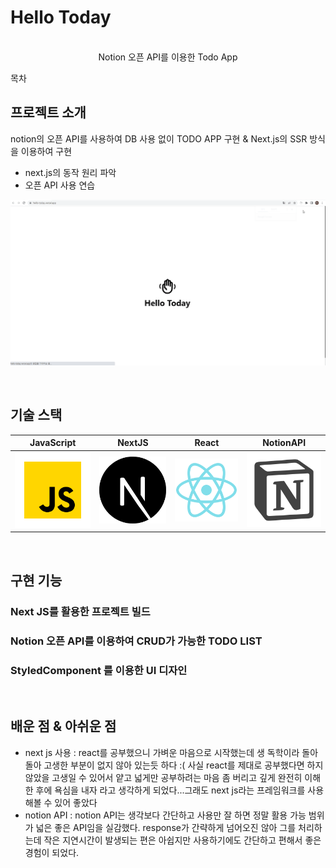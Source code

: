 # Hello Today

<p align="center">
  <br>
    Notion 오픈 API를 이용한 Todo App
  <br>
</p>

목차

## 프로젝트 소개

<p align="justify">
  notion의 오픈 API를 사용하여 DB 사용 없이 TODO APP 구현 &
  Next.js의 SSR 방식을 이용하여 구현

- next.js의 동작 원리 파악
- 오픈 API 사용 연습
</p>

<p align="center">
  <img src='./public/img/todoApp.gif'>
</p>

<br>

## 기술 스택

| JavaScript | NextJS  |  React   |  NotionAPI   |
| :--------: | :-----: | :------: | :----------: |
|   ![js]    | ![next] | ![react] | ![notionapi] |

<br>

## 구현 기능

### Next JS를 활용한 프로젝트 빌드

### Notion 오픈 API를 이용하여 CRUD가 가능한 TODO LIST

### StyledComponent 를 이용한 UI 디자인

<br>

## 배운 점 & 아쉬운 점

<p align="justify">

- next js 사용 : react를 공부했으니 가벼운 마음으로 시작했는데 생 독학이라 돌아돌아 고생한 부분이 없지 않아 있는듯 하다 :(
  사실 react를 제대로 공부했다면 하지 않았을 고생일 수 있어서 얕고 넓게만 공부하려는 마음 좀 버리고
  깊게 완전히 이해한 후에 욕심을 내자 라고 생각하게 되었다...그래도 next js라는 프레임워크를 사용해볼 수 있어 좋았다
- notion API : notion API는 생각보다 간단하고 사용만 잘 하면 정말 활용 가능 범위가 넓은 좋은 API임을 실감했다. response가
  간략하게 넘어오진 않아 그를 처리하는데 작은 지연시간이 발생되는 편은 아쉽지만 사용하기에도 간단하고 편해서 좋은 경험이 되었다.

</p>

<br>

<!-- Stack Icon Refernces -->

[js]: /public/img/javascript.svg
[next]: /public/img/nextjs.svg
[react]: /public/img/react.svg
[notionapi]: /public/img/notion.svg
